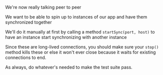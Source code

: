 We're now really talking peer to peer

We want to be able to spin up to instances of our app
and have them synchronized together

We'll do it manually at first by calling a method `startSync(port, host)`
to have an instance start synchronizing with another instance

Since these are long-lived connections, you should make sure your `stop()`
method kills these or else it won't ever close because it waits for existing
connections to end.

As always, do whatever's needed to make the test suite pass.
